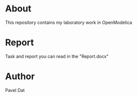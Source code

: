 # About
This repository contains my laboratory work in OpenModelica
# Report 
Task and report you can read in the "Report.docx"
# Author
Pavel Dat